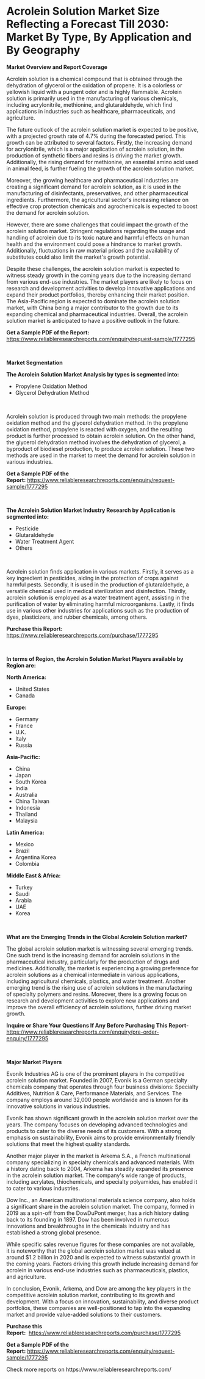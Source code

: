 <p><h1>Acrolein Solution Market Size Reflecting a Forecast Till 2030: Market By Type, By Application and By Geography</h1></p><p><strong>Market Overview and Report Coverage</strong></p>
<p><p>Acrolein solution is a chemical compound that is obtained through the dehydration of glycerol or the oxidation of propene. It is a colorless or yellowish liquid with a pungent odor and is highly flammable. Acrolein solution is primarily used in the manufacturing of various chemicals, including acrylonitrile, methionine, and glutaraldehyde, which find applications in industries such as healthcare, pharmaceuticals, and agriculture.</p><p>The future outlook of the acrolein solution market is expected to be positive, with a projected growth rate of 4.7% during the forecasted period. This growth can be attributed to several factors. Firstly, the increasing demand for acrylonitrile, which is a major application of acrolein solution, in the production of synthetic fibers and resins is driving the market growth. Additionally, the rising demand for methionine, an essential amino acid used in animal feed, is further fueling the growth of the acrolein solution market.</p><p>Moreover, the growing healthcare and pharmaceutical industries are creating a significant demand for acrolein solution, as it is used in the manufacturing of disinfectants, preservatives, and other pharmaceutical ingredients. Furthermore, the agricultural sector's increasing reliance on effective crop protection chemicals and agrochemicals is expected to boost the demand for acrolein solution.</p><p>However, there are some challenges that could impact the growth of the acrolein solution market. Stringent regulations regarding the usage and handling of acrolein due to its toxic nature and harmful effects on human health and the environment could pose a hindrance to market growth. Additionally, fluctuations in raw material prices and the availability of substitutes could also limit the market's growth potential.</p><p>Despite these challenges, the acrolein solution market is expected to witness steady growth in the coming years due to the increasing demand from various end-use industries. The market players are likely to focus on research and development activities to develop innovative applications and expand their product portfolios, thereby enhancing their market position. The Asia-Pacific region is expected to dominate the acrolein solution market, with China being a major contributor to the growth due to its expanding chemical and pharmaceutical industries. Overall, the acrolein solution market is anticipated to have a positive outlook in the future.</p></p>
<p><strong>Get a Sample PDF of the Report:</strong> <a href="https://www.reliableresearchreports.com/enquiry/request-sample/1777295">https://www.reliableresearchreports.com/enquiry/request-sample/1777295</a></p>
<p>&nbsp;</p>
<p><strong>Market Segmentation</strong></p>
<p><strong>The Acrolein Solution Market Analysis by types is segmented into:</strong></p>
<p><ul><li>Propylene Oxidation Method</li><li>Glycerol Dehydration Method</li></ul></p>
<p>&nbsp;</p>
<p><p>Acrolein solution is produced through two main methods: the propylene oxidation method and the glycerol dehydration method. In the propylene oxidation method, propylene is reacted with oxygen, and the resulting product is further processed to obtain acrolein solution. On the other hand, the glycerol dehydration method involves the dehydration of glycerol, a byproduct of biodiesel production, to produce acrolein solution. These two methods are used in the market to meet the demand for acrolein solution in various industries.</p></p>
<p><strong>Get a Sample PDF of the Report:</strong>&nbsp;<a href="https://www.reliableresearchreports.com/enquiry/request-sample/1777295">https://www.reliableresearchreports.com/enquiry/request-sample/1777295</a></p>
<p>&nbsp;</p>
<p><strong>The Acrolein Solution Market Industry Research by Application is segmented into:</strong></p>
<p><ul><li>Pesticide</li><li>Glutaraldehyde</li><li>Water Treatment Agent</li><li>Others</li></ul></p>
<p>&nbsp;</p>
<p><p>Acrolein solution finds application in various markets. Firstly, it serves as a key ingredient in pesticides, aiding in the protection of crops against harmful pests. Secondly, it is used in the production of glutaraldehyde, a versatile chemical used in medical sterilization and disinfection. Thirdly, acrolein solution is employed as a water treatment agent, assisting in the purification of water by eliminating harmful microorganisms. Lastly, it finds use in various other industries for applications such as the production of dyes, plasticizers, and rubber chemicals, among others.</p></p>
<p><strong>Purchase this Report:</strong>&nbsp; <a href="https://www.reliableresearchreports.com/purchase/1777295">https://www.reliableresearchreports.com/purchase/1777295</a></p>
<p>&nbsp;</p>
<p><strong>In terms of Region, the Acrolein Solution Market Players available by Region are:</strong></p>
<p>
    <p> <strong> North America: </strong>
        <ul>
            <li>United States</li>
            <li>Canada</li>
        </ul>
        </p> 
    <p> <strong> Europe: </strong>
        <ul>
            <li>Germany</li>
            <li>France</li>
            <li>U.K.</li>
            <li>Italy</li>
            <li>Russia</li>
        </ul>
        </p> 
    <p> <strong> Asia-Pacific: </strong>
        <ul>
            <li>China</li>
            <li>Japan</li>
            <li>South Korea</li>
            <li>India</li>
            <li>Australia</li>
            <li>China Taiwan</li>
            <li>Indonesia</li>
            <li>Thailand</li>
            <li>Malaysia</li>
        </ul>
        </p> 
    <p> <strong> Latin America: </strong>
        <ul>
            <li>Mexico</li>
            <li>Brazil</li>
            <li>Argentina Korea</li>
            <li>Colombia</li>
        </ul>
        </p> 
    <p> <strong> Middle East & Africa: </strong>
        <ul>
            <li>Turkey</li>
            <li>Saudi</li>
            <li>Arabia</li>
            <li>UAE</li>
            <li>Korea</li>
        </ul>
    </p>
    </p>
<p>&nbsp;</p>
<p><strong>What are the Emerging Trends in the Global Acrolein Solution market?</strong></p>
<p><p>The global acrolein solution market is witnessing several emerging trends. One such trend is the increasing demand for acrolein solutions in the pharmaceutical industry, particularly for the production of drugs and medicines. Additionally, the market is experiencing a growing preference for acrolein solutions as a chemical intermediate in various applications, including agricultural chemicals, plastics, and water treatment. Another emerging trend is the rising use of acrolein solutions in the manufacturing of specialty polymers and resins. Moreover, there is a growing focus on research and development activities to explore new applications and improve the overall efficiency of acrolein solutions, further driving market growth.</p></p>
<p><strong>Inquire or Share Your Questions If Any Before Purchasing This Report</strong>- <a href="https://www.reliableresearchreports.com/enquiry/pre-order-enquiry/1777295">https://www.reliableresearchreports.com/enquiry/pre-order-enquiry/1777295</a></p>
<p>&nbsp;</p>
<p><strong>Major Market Players</strong></p>
<p><p>Evonik Industries AG is one of the prominent players in the competitive acrolein solution market. Founded in 2007, Evonik is a German specialty chemicals company that operates through four business divisions: Specialty Additives, Nutrition & Care, Performance Materials, and Services. The company employs around 32,000 people worldwide and is known for its innovative solutions in various industries.</p><p>Evonik has shown significant growth in the acrolein solution market over the years. The company focuses on developing advanced technologies and products to cater to the diverse needs of its customers. With a strong emphasis on sustainability, Evonik aims to provide environmentally friendly solutions that meet the highest quality standards.</p><p>Another major player in the market is Arkema S.A., a French multinational company specializing in specialty chemicals and advanced materials. With a history dating back to 2004, Arkema has steadily expanded its presence in the acrolein solution market. The company's wide range of products, including acrylates, thiochemicals, and specialty polyamides, has enabled it to cater to various industries.</p><p>Dow Inc., an American multinational materials science company, also holds a significant share in the acrolein solution market. The company, formed in 2019 as a spin-off from the DowDuPont merger, has a rich history dating back to its founding in 1897. Dow has been involved in numerous innovations and breakthroughs in the chemicals industry and has established a strong global presence.</p><p>While specific sales revenue figures for these companies are not available, it is noteworthy that the global acrolein solution market was valued at around $1.2 billion in 2020 and is expected to witness substantial growth in the coming years. Factors driving this growth include increasing demand for acrolein in various end-use industries such as pharmaceuticals, plastics, and agriculture.</p><p>In conclusion, Evonik, Arkema, and Dow are among the key players in the competitive acrolein solution market, contributing to its growth and development. With a focus on innovation, sustainability, and diverse product portfolios, these companies are well-positioned to tap into the expanding market and provide value-added solutions to their customers.</p></p>
<p><strong>Purchase this Report:</strong>&nbsp;&nbsp;<a href="https://www.reliableresearchreports.com/purchase/1777295">https://www.reliableresearchreports.com/purchase/1777295</a></p>
<p></p>
<p><strong>Get a Sample PDF of the Report:</strong>&nbsp;<a href="https://www.reliableresearchreports.com/enquiry/request-sample/1777295">https://www.reliableresearchreports.com/enquiry/request-sample/1777295</a></p>
<p>Check more reports on https://www.reliableresearchreports.com/</p>